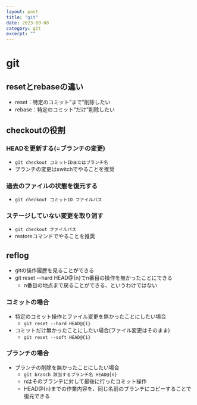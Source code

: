 ```yaml
---
layout: post
title: "git"
date: 2023-09-08
category: git
excerpt: ""
---
```

# git
## resetとrebaseの違い
- reset：特定のコミット”まで”削除したい
- rebase：特定のコミット”だけ”削除したい

## checkoutの役割
### HEADを更新する(=ブランチの変更)
- `git checkout コミットIDまたはブランチ名`
- ブランチの変更はswitchでやることを推奨
### 過去のファイルの状態を復元する
- `git checkout コミットID ファイルパス`
### ステージしていない変更を取り消す
- `git checkout ファイルパス`
- restoreコマンドでやることを推奨

## reflog
- gitの操作履歴を見ることができる
- git reset --hard HEAD@{n}でn番目の操作を無かったことにできる
  - n番目の地点まで戻ることができる、というわけではない
### コミットの場合
- 特定のコミット操作とファイル変更を無かったことにしたい場合
  - `git reset --hard HEAD@{1}`
- コミットだけ無かったことにしたい場合(ファイル変更はそのまま)
  - `git reset --soft HEAD@{1}`
### ブランチの場合
- ブランチの削除を無かったことにしたい場合
  - `git branch 該当するブランチ名 HEAD@{n}`
  - nはそのブランチに対して最後に行ったコミット操作
  - HEAD@{n}までの作業内容を、同じ名前のブランチにコピーすることで復元できる
